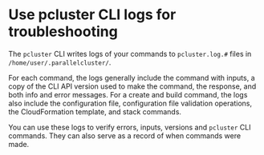 # Use pcluster CLI logs for troubleshooting<a name="troubleshooting-v3-pc-cli-logs"></a>

The `pcluster` CLI writes logs of your commands to `pcluster.log.#` files in `/home/user/.parallelcluster/`\.

For each command, the logs generally include the command with inputs, a copy of the CLI API version used to make the command, the response, and both info and error messages\. For a create and build command, the logs also include the configuration file, configuration file validation operations, the CloudFormation template, and stack commands\.

You can use these logs to verify errors, inputs, versions and `pcluster` CLI commands\. They can also serve as a record of when commands were made\.